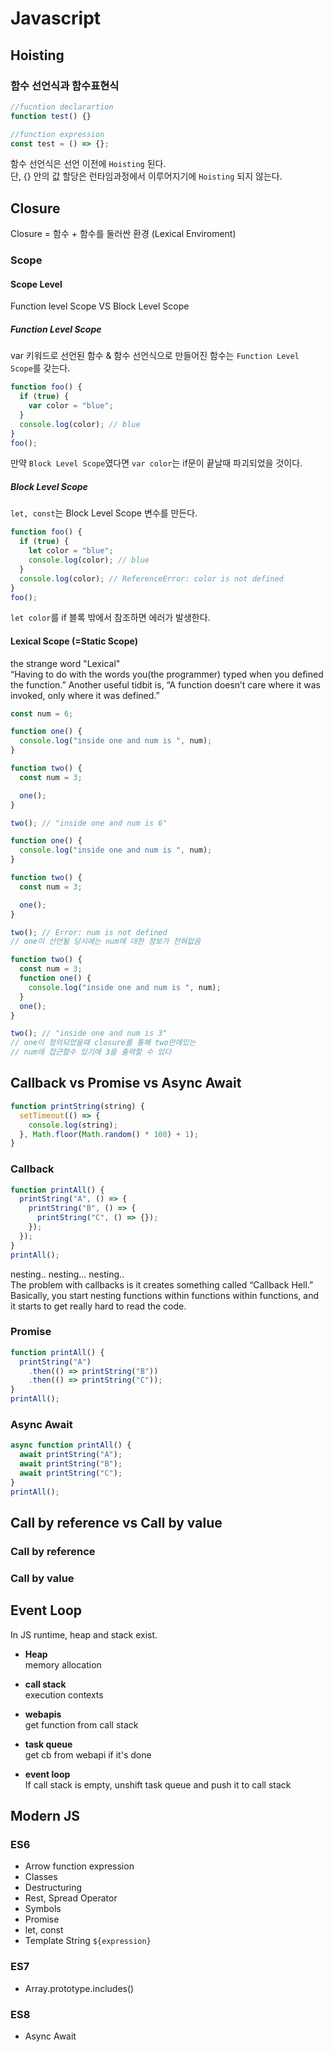 # Javascript

## Hoisting

### 함수 선언식과 함수표현식

```js
//fucntion declarartion
function test() {}

//function expression
const test = () => {};
```

함수 선언식은 선언 이전에 <code>Hoisting</code> 된다.
<br>
단, {} 안의 값 할당은 런타임과정에서 이루어지기에 <code>Hoisting</code> 되지 않는다.

## Closure

Closure = 함수 + 함수를 둘러싼 환경 (Lexical Enviroment)

### Scope

#### Scope Level

Function level Scope VS Block Level Scope

##### Function Level Scope

var 키워드로 선언된 함수 & 함수 선언식으로 만들어진 함수는 <code>Function Level Scope</code>를 갖는다.

```js
function foo() {
  if (true) {
    var color = "blue";
  }
  console.log(color); // blue
}
foo();
```

만약 <code>Block Level Scope</code>였다면 <code>var color</code>는 if문이 끝날때 파괴되었을 것이다.

##### Block Level Scope

<code>let, const</code>는 Block Level Scope 변수를 만든다.

```js
function foo() {
  if (true) {
    let color = "blue";
    console.log(color); // blue
  }
  console.log(color); // ReferenceError: color is not defined
}
foo();
```

<code>let color</code>를 if 블록 밖에서 참조하면 에러가 발생한다.

#### Lexical Scope (=Static Scope)

the strange word "Lexical"
<br/>“Having to do with the words you(the programmer) typed when you defined the function.” Another useful tidbit is, “A function doesn’t care where it was invoked, only where it was defined.”

```js
const num = 6;

function one() {
  console.log("inside one and num is ", num);
}

function two() {
  const num = 3;

  one();
}

two(); // "inside one and num is 6"
```

```js
function one() {
  console.log("inside one and num is ", num);
}

function two() {
  const num = 3;

  one();
}

two(); // Error: num is not defined
// one이 선언될 당시에는 num에 대한 정보가 전혀없음
```

```js
function two() {
  const num = 3;
  function one() {
    console.log("inside one and num is ", num);
  }
  one();
}

two(); // "inside one and num is 3"
// one이 정의되었을때 closure를 통해 two안에있는
// num에 접근할수 있기에 3을 출력할 수 있다
```

## Callback vs Promise vs Async Await

```js
function printString(string) {
  setTimeout(() => {
    console.log(string);
  }, Math.floor(Math.random() * 100) + 1);
}
```

### Callback

```js
function printAll() {
  printString("A", () => {
    printString("B", () => {
      printString("C", () => {});
    });
  });
}
printAll();
```

nesting.. nesting... nesting..
<br>The problem with callbacks is it creates something called “Callback Hell.” Basically, you start nesting functions within functions within functions, and it starts to get really hard to read the code.

### Promise

```js
function printAll() {
  printString("A")
    .then(() => printString("B"))
    .then(() => printString("C"));
}
printAll();
```

### Async Await

```js
async function printAll() {
  await printString("A");
  await printString("B");
  await printString("C");
}
printAll();
```

## Call by reference vs Call by value

### Call by reference

### Call by value

## Event Loop

In JS runtime, heap and stack exist.

- <strong>Heap</strong>
  <br/>memory allocation

- <strong>call stack</strong>
  <br/>execution contexts

- <strong>webapis</strong>
  <br/> get function from call stack

- <strong>task queue</strong>
  <br/> get cb from webapi if it's done

- <strong>event loop</strong>
  <br/> If call stack is empty, unshift task queue and push it to call stack

## Modern JS

### ES6

- Arrow function expression
- Classes
- Destructuring
- Rest, Spread Operator
- Symbols
- Promise
- let, const
- Template String `${expression}`

### ES7

- Array.prototype.includes()

### ES8

- Async Await
